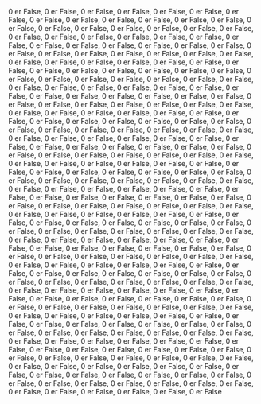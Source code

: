 0 er False, 0 er False, 0 er False, 0 er False, 0 er False, 0 er False, 0 er False, 0 er False, 0 er False, 0 er False, 0 er False, 0 er False, 0 er False, 0 er False, 0 er False, 0 er False, 0 er False, 0 er False, 
0 er False, 0 er False, 0 er False, 0 er False, 0 er False, 0 er False, 0 er False, 0 er False, 0 er False, 0 er False, 0 er False, 0 er False, 0 er False, 0 er False, 0 er False, 0 er False, 0 er False, 0 er False, 
0 er False, 0 er False, 0 er False, 0 er False, 0 er False, 0 er False, 0 er False, 0 er False, 0 er False, 0 er False, 0 er False, 0 er False, 0 er False, 0 er False, 0 er False, 0 er False, 0 er False, 0 er False, 
0 er False, 0 er False, 0 er False, 0 er False, 0 er False, 0 er False, 0 er False, 0 er False, 0 er False, 0 er False, 0 er False, 0 er False, 0 er False, 0 er False, 0 er False, 0 er False, 0 er False, 0 er False, 
0 er False, 0 er False, 0 er False, 0 er False, 0 er False, 0 er False, 0 er False, 0 er False, 0 er False, 0 er False, 0 er False, 0 er False, 0 er False, 0 er False, 0 er False, 0 er False, 0 er False, 0 er False, 
0 er False, 0 er False, 0 er False, 0 er False, 0 er False, 0 er False, 0 er False, 0 er False, 0 er False, 0 er False, 0 er False, 0 er False, 0 er False, 0 er False, 0 er False, 0 er False, 0 er False, 0 er False, 
0 er False, 0 er False, 0 er False, 0 er False, 0 er False, 0 er False, 0 er False, 0 er False, 0 er False, 0 er False, 0 er False, 0 er False, 0 er False, 0 er False, 0 er False, 0 er False, 0 er False, 0 er False, 
0 er False, 0 er False, 0 er False, 0 er False, 0 er False, 0 er False, 0 er False, 0 er False, 0 er False, 0 er False, 0 er False, 0 er False, 0 er False, 0 er False, 0 er False, 0 er False, 0 er False, 0 er False, 
0 er False, 0 er False, 0 er False, 0 er False, 0 er False, 0 er False, 0 er False, 0 er False, 0 er False, 0 er False, 0 er False, 0 er False, 0 er False, 0 er False, 0 er False, 0 er False, 0 er False, 0 er False, 
0 er False, 0 er False, 0 er False, 0 er False, 0 er False, 0 er False, 0 er False, 0 er False, 0 er False, 0 er False, 0 er False, 0 er False, 0 er False, 0 er False, 0 er False, 0 er False, 0 er False, 0 er False, 
0 er False, 0 er False, 0 er False, 0 er False, 0 er False, 0 er False, 0 er False, 0 er False, 0 er False, 0 er False, 0 er False, 0 er False, 0 er False, 0 er False, 0 er False, 0 er False, 0 er False, 0 er False, 
0 er False, 0 er False, 0 er False, 0 er False, 0 er False, 0 er False, 0 er False, 0 er False, 0 er False, 0 er False, 0 er False, 0 er False, 0 er False, 0 er False, 0 er False, 0 er False, 0 er False, 0 er False, 
0 er False, 0 er False, 0 er False, 0 er False, 0 er False, 0 er False, 0 er False, 0 er False, 0 er False, 0 er False, 0 er False, 0 er False, 0 er False, 0 er False, 0 er False, 0 er False, 0 er False, 0 er False, 
0 er False, 0 er False, 0 er False, 0 er False, 0 er False, 0 er False, 0 er False, 0 er False, 0 er False, 0 er False, 0 er False, 0 er False, 0 er False, 0 er False, 0 er False, 0 er False, 0 er False, 0 er False, 
0 er False, 0 er False, 0 er False, 0 er False, 0 er False, 0 er False, 0 er False, 0 er False, 0 er False, 0 er False, 0 er False, 0 er False, 0 er False, 0 er False, 0 er False, 0 er False, 0 er False, 0 er False, 
0 er False, 0 er False, 0 er False, 0 er False, 0 er False, 0 er False, 0 er False, 0 er False, 0 er False, 0 er False, 0 er False, 0 er False, 0 er False, 0 er False, 0 er False, 0 er False, 0 er False, 0 er False, 
0 er False, 0 er False, 0 er False, 0 er False, 0 er False, 0 er False, 0 er False, 0 er False, 0 er False, 0 er False, 0 er False, 0 er False, 0 er False, 0 er False, 0 er False, 0 er False, 0 er False, 0 er False
